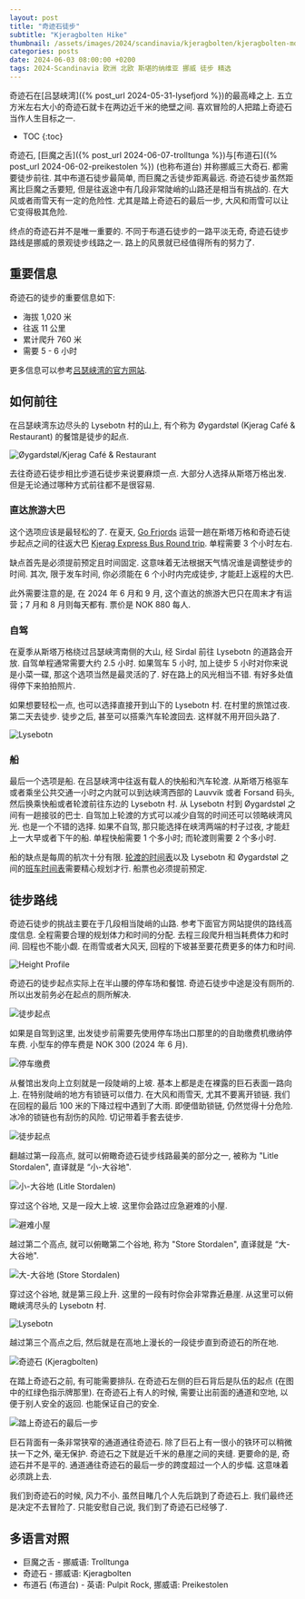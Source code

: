 ```yaml
---
layout: post
title: "奇迹石徒步"
subtitle: "Kjeragbolten Hike"
thumbnail: /assets/images/2024/scandinavia/kjeragbolten/kjeragbolten-md.jpeg
categories: posts
date: 2024-06-03 08:00:00 +0200
tags: 2024-Scandinavia 欧洲 北欧 斯堪的纳维亚 挪威 徒步 精选
---
```


奇迹石在[吕瑟峡湾]({% post_url 2024-05-31-lysefjord %})的最高峰之上. 五立方米左右大小的奇迹石就卡在两边近千米的绝壁之间. 喜欢冒险的人把踏上奇迹石当作人生目标之一.

* TOC
{:toc}

奇迹石, [巨魔之舌]({% post_url 2024-06-07-trolltunga %})与[布道石]({% post_url 2024-06-02-preikestolen %})  (也称布道台) 并称挪威三大奇石. 都需要徒步前往. 其中布道石徒步最简单, 而巨魔之舌徒步距离最远. 奇迹石徒步虽然距离比巨魔之舌要短, 但是往返途中有几段非常陡峭的山路还是相当有挑战的. 在大风或者雨雪天有一定的危险性. 尤其是踏上奇迹石的最后一步, 大风和雨雪可以让它变得极其危险.

终点的奇迹石并不是唯一重要的. 不同于布道石徒步的一路平淡无奇, 奇迹石徒步路线是挪威的景观徒步线路之一. 路上的风景就已经值得所有的努力了.

## 重要信息

奇迹石的徒步的重要信息如下:

* 海拔 1,020 米
* 往返 11 公里
* 累计爬升 760 米
* 需要 5 - 6 小时

更多信息可以参考[吕瑟峡湾的官方网站](https://lysefjorden365.com/kjerag/).

## 如何前往

在吕瑟峡湾东边尽头的 Lysebotn 村的山上, 有个称为 Øygardstøl (Kjerag Café & Restaurant) 的餐馆是徒步的起点. 

![Øygardstøl/Kjerag Café & Restaurant](/assets/images/2024/scandinavia/kjeragbolten/the-restaurant.jpeg)

去往奇迹石徒步相比步道石徒步来说要麻烦一点. 大部分人选择从斯塔万格出发. 但是无论通过哪种方式前往都不是很容易.

### 直达旅游大巴

这个选项应该是最轻松的了. 在夏天, [Go Frjords](https://gofjords.com/) 运营一趟在斯塔万格和奇迹石徒步起点之间的往返大巴 [Kjerag Express Bus Round trip](https://gofjords.com/experiences/hiking/stavanger/kjerag-express-bus-round-trip/). 单程需要 3 个小时左右.

缺点首先是必须提前预定且时间固定. 这意味着无法根据天气情况谁是调整徒步的时间. 其次, 限于发车时间, 你必须能在 6 个小时内完成徒步, 才能赶上返程的大巴.

此外需要注意的是, 在 2024 年 6 月和 9 月, 这个直达的旅游大巴只在周末才有运营；7 月和 8 月则每天都有. 票价是 NOK 880 每人. 

### 自驾

在夏季从斯塔万格绕过吕瑟峡湾南侧的大山, 经 Sirdal 前往 Lysebotn 的道路会开放. 自驾单程通常需要大约 2.5 小时. 如果驾车 5 小时, 加上徒步 5 小时对你来说是小菜一碟, 那这个选项当然是最灵活的了. 好在路上的风光相当不错. 有好多处值得停下来拍拍照片.

如果想要轻松一点, 也可以选择直接开到山下的 Lysebotn 村. 在村里的旅馆过夜. 第二天去徒步. 徒步之后, 甚至可以搭乘汽车轮渡回去. 这样就不用开回头路了.

![Lysebotn](/assets/images/2024/scandinavia/kjeragbolten/lysebotn.jpeg)

### 船

最后一个选项是船. 在吕瑟峡湾中往返有载人的快船和汽车轮渡. 从斯塔万格驱车或者乘坐公共交通一小时之内就可以到达峡湾西部的 Lauvvik 或者 Forsand 码头, 然后换乘快船或者轮渡前往东边的 Lysebotn 村. 从 Lysebotn 村到 Øygardstøl 之间有一趟接驳的巴士. 自驾加上轮渡的方式可以减少自驾的时间还可以领略峡湾风光. 也是一个不错的选择. 如果不自驾, 那只能选择在峡湾两端的村子过夜, 才能赶上一大早或者下午的船. 单程快船需要 1 个多小时; 而轮渡则需要 2 个多小时.

船的缺点是每周的航次十分有限. [轮渡的时间表](https://lysefjorden365.com/ferry/)以及 Lysebotn 和 Øygardstøl 之间的[班车时间表](https://sbkbase.com/car-bus-service/)需要精心规划才行. 船票也必须提前预定.

## 徒步路线

奇迹石徒步的挑战主要在于几段相当陡峭的山路. 参考下面官方网站提供的路线高度信息. 全程需要合理的规划体力和时间的分配. 去程三段爬升相当耗费体力和时间. 回程也不能小觑. 在雨雪或者大风天, 回程的下坡甚至要花费更多的体力和时间.

![Height Profile](/assets/images/2024/scandinavia/kjeragbolten/height-profile.png)

奇迹石的徒步起点实际上在半山腰的停车场和餐馆. 奇迹石徒步中途是没有厕所的. 所以出发前务必在起点的厕所解决. 

![徒步起点](/assets/images/2024/scandinavia/kjeragbolten/trail-start-sign.jpeg)

如果是自驾到这里, 出发徒步前需要先使用停车场出口那里的的自助缴费机缴纳停车费. 小型车的停车费是 NOK 300 (2024 年 6 月).

![停车缴费](/assets/images/2024/scandinavia/kjeragbolten/parking.jpeg)

从餐馆出发向上立刻就是一段陡峭的上坡. 基本上都是走在裸露的巨石表面一路向上. 在特别陡峭的地方有锁链可以借力. 在大风和雨雪天, 尤其不要离开锁链. 我们在回程的最后 100 米的下降过程中遇到了大雨. 即便借助锁链, 仍然觉得十分危险. 冰冷的锁链也有刮伤的风险. 切记带着手套去徒步.

![徒步起点](/assets/images/2024/scandinavia/kjeragbolten/trail-start.jpeg)

翻越过第一段高点, 就可以俯瞰奇迹石徒步线路最美的部分之一, 被称为 "Litle Stordalen", 直译就是 “小-大谷地".

![小-大谷地 (Litle Stordalen)](/assets/images/2024/scandinavia/kjeragbolten/litle-stordalen.jpeg)

穿过这个谷地, 又是一段大上坡. 这里你会路过应急避难的小屋.

![避难小屋](/assets/images/2024/scandinavia/kjeragbolten/shelter.jpeg)

越过第二个高点, 就可以俯瞰第二个谷地, 称为 "Store Stordalen", 直译就是 “大-大谷地".

![大-大谷地 (Store Stordalen)](/assets/images/2024/scandinavia/kjeragbolten/store-stordalen.jpeg)

穿过这个谷地, 就是第三段上升. 这里的一段有时你会非常靠近悬崖. 从这里可以俯瞰峡湾尽头的 Lysebotn 村.

![Lysebotn](/assets/images/2024/scandinavia/kjeragbolten/lysebotn-from-cliff.jpeg)

越过第三个高点之后, 然后就是在高地上漫长的一段徒步直到奇迹石的所在地. 

![奇迹石 (Kjeragbolten)](/assets/images/2024/scandinavia/kjeragbolten/kjeragbolten.jpeg)

在踏上奇迹石之前, 有可能需要排队. 在奇迹石左侧的巨石背后是队伍的起点 (在图中的红绿色指示牌那里). 在奇迹石上有人的时候, 需要让出前面的通道和空地, 以便于别人安全的返回. 也能保证自己的安全.

![踏上奇迹石的最后一步](/assets/images/2024/scandinavia/kjeragbolten/last-step-to-the-rock.jpeg)

巨石背面有一条非常狭窄的通道通往奇迹石. 除了巨石上有一很小的铁环可以稍微扶一下之外, 毫无保护. 奇迹石之下就是近千米的悬崖之间的夹缝. 更要命的是, 奇迹石并不是平的. 通道通往奇迹石的最后一步的跨度超过一个人的步幅. 这意味着必须跳上去.

我们到奇迹石的时候, 风力不小. 虽然目睹几个人先后跳到了奇迹石上. 我们最终还是决定不去冒险了. 只能安慰自己说, 我们到了奇迹石已经够了.

## 多语言对照

* 巨魔之舌 - 挪威语: Trolltunga
* 奇迹石 - 挪威语: Kjeragbolten
* 布道石 (布道台) - 英语: Pulpit Rock, 挪威语: Preikestolen
